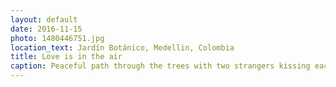 ```yaml
---
layout: default
date: 2016-11-15
photo: 1480446751.jpg
location_text: Jardín Botánico, Medellin, Colombia
title: Love is in the air
caption: Peaceful path through the trees with two strangers kissing each other.
---
```

